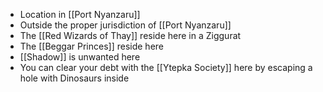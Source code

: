 - Location in [[Port Nyanzaru]]
- Outside the proper jurisdiction of [[Port Nyanzaru]]
- The [[Red Wizards of Thay]] reside here in a Ziggurat 
- The [[Beggar Princes]] reside here
- [[Shadow]] is unwanted here
- You can clear your debt with the [[Ytepka Society]] here by escaping a hole with Dinosaurs inside